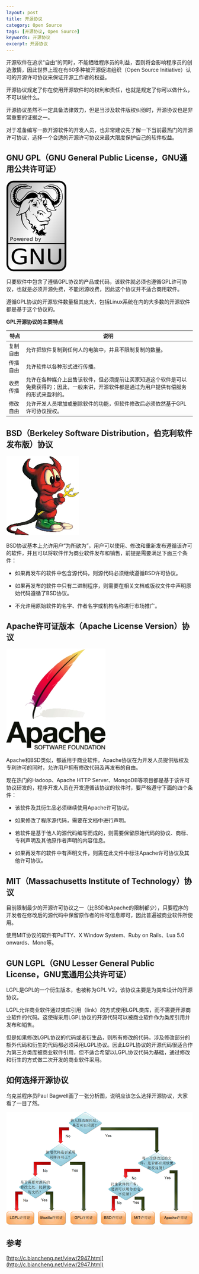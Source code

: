 ```yaml
---
layout: post
title: 开源协议
category: Open Source
tags: [开源协议, Open Source]
keywords: 开源协议
excerpt: 开源协议
---
```


开源软件在追求“自由”的同时，不能牺牲程序员的利益，否则将会影响程序员的创造激情，因此世界上现在有60多种被开源促进组织（Open Source Initiative）认可的开源许可协议来保证开源工作者的权益。

开源协议规定了你在使用开源软件时的权利和责任，也就是规定了你可以做什么，不可以做什么。

开源协议虽然不一定具备法律效力，但是当涉及软件版权纠纷时，开源协议也是非常重要的证据之一。

对于准备编写一款开源软件的开发人员，也非常建议先了解一下当前最热门的开源许可协议，选择一个合适的开源许可协议来最大限度保护自己的软件权益。

## GNU GPL（GNU General Public License，GNU通用公共许可证）

![](/assets/images/2020/gnu.jpg)

只要软件中包含了遵循GPL协议的产品或代码，该软件就必须也遵循GPL许可协议，也就是必须开源免费，不能闭源收费，因此这个协议并不适合商用软件。

遵循GPL协议的开源软件数量极其庞大，包括Linux系统在内的大多数的开源软件都是基于这个协议的。

**GPL开源协议的主要特点**

| 特点 | 说明 |
| ----| ---- |
| 复制自由 | 允许把软件复制到任何人的电脑中，并且不限制复制的数量。 |
| 传播自由 | 允许软件以各种形式进行传播。 |
| 收费传播 | 允许在各种媒介上出售该软件，但必须提前让买家知道这个软件是可以免费获得的；因此，一般来讲，开源软件都是通过为用户提供有偿服务的形式来盈利的。 |
| 修改自由 | 允许开发人员增加或删除软件的功能，但软件修改后必须依然基于GPL许可协议授权。 |

## BSD（Berkeley Software Distribution，伯克利软件发布版）协议

![](/assets/images/2020/bsd.jpg)

BSD协议基本上允许用户“为所欲为”，用户可以使用、修改和重新发布遵循该许可的软件，并且可以将软件作为商业软件发布和销售，前提是需要满足下面三个条件：

* 如果再发布的软件中包含源代码，则源代码必须继续遵循BSD许可协议。

* 如果再发布的软件中只有二进制程序，则需要在相关文档或版权文件中声明原始代码遵循了BSD协议。

* 不允许用原始软件的名字、作者名字或机构名称进行市场推广。

## Apache许可证版本（Apache License Version）协议

![](/assets/images/2020/apache.jpg)

Apache和BSD类似，都适用于商业软件。Apache协议在为开发人员提供版权及专利许可的同时，允许用户拥有修改代码及再发布的自由。

现在热门的Hadoop、Apache HTTP Server、MongoDB等项目都是基于该许可协议研发的，程序开发人员在开发遵循该协议的软件时，要严格遵守下面的四个条件：

* 该软件及其衍生品必须继续使用Apache许可协议。

* 如果修改了程序源代码，需要在文档中进行声明。

* 若软件是基于他人的源代码编写而成的，则需要保留原始代码的协议、商标、专利声明及其他原作者声明的内容信息。

* 如果再发布的软件中有声明文件，则需在此文件中标注Apache许可协议及其他许可协议。

## MIT（Massachusetts Institute of Technology）协议

目前限制最少的开源许可协议之一（比BSD和Apache的限制都少），只要程序的开发者在修改后的源代码中保留原作者的许可信息即可，因此普遍被商业软件所使用。

使用MIT协议的软件有PuTTY、X Window System、Ruby on Rails、Lua 5.0 onwards、Mono等。

## GUN LGPL（GNU Lesser General Public License，GNU宽通用公共许可证）

LGPL是GPL的一个衍生版本，也被称为GPL V2，该协议主要是为类库设计的开源协议。

LGPL允许商业软件通过类库引用（link）的方式使用LGPL类库，而不需要开源商业软件的代码。这使得采用LGPL协议的开源代码可以被商业软件作为类库引用并发布和销售。

但是如果修改LGPL协议的代码或者衍生品，则所有修改的代码，涉及修改部分的额外代码和衍生的代码都必须采用LGPL协议。因此LGPL协议的开源代码很适合作为第三方类库被商业软件引用，但不适合希望以LGPL协议代码为基础，通过修改和衍生的方式做二次开发的商业软件采用。

## 如何选择开源协议

乌克兰程序员Paul Bagwell画了一张分析图，说明应该怎么选择开源协议，大家看了一目了然。

![](/assets/images/2020/open_source_licenses.gif)

## 参考

[http://c.biancheng.net/view/2947.html](http://c.biancheng.net/view/2947.html)
